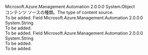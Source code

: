 <Type Name="ContentSourceType" FullName="Microsoft.Azure.Management.Automation.Models.ContentSourceType">
  <TypeSignature Language="C#" Value="public static class ContentSourceType" />
  <TypeSignature Language="ILAsm" Value=".class public auto ansi abstract sealed beforefieldinit ContentSourceType extends System.Object" />
  <TypeSignature Language="DocId" Value="T:Microsoft.Azure.Management.Automation.Models.ContentSourceType" />
  <TypeSignature Language="VB.NET" Value="Public Class ContentSourceType" />
  <TypeSignature Language="F#" Value="type ContentSourceType = class" />
  <AssemblyInfo>
    <AssemblyName>Microsoft.Azure.Management.Automation</AssemblyName>
    <AssemblyVersion>2.0.0.0</AssemblyVersion>
  </AssemblyInfo>
  <Base>
    <BaseTypeName>System.Object</BaseTypeName>
  </Base>
  <Interfaces />
  <Docs>
    <summary>
            <span data-ttu-id="73105-101">コンテンツ ソースの種類。</span><span class="sxs-lookup"><span data-stu-id="73105-101">The type of content source.</span></span>
            </summary>
    <remarks>To be added.</remarks>
  </Docs>
  <Members>
    <Member MemberName="EmbeddedContent">
      <MemberSignature Language="C#" Value="public const string EmbeddedContent;" />
      <MemberSignature Language="ILAsm" Value=".field public static literal string EmbeddedContent" />
      <MemberSignature Language="DocId" Value="F:Microsoft.Azure.Management.Automation.Models.ContentSourceType.EmbeddedContent" />
      <MemberSignature Language="VB.NET" Value="Public Const EmbeddedContent As String " />
      <MemberSignature Language="F#" Value="val mutable EmbeddedContent : string" Usage="Microsoft.Azure.Management.Automation.Models.ContentSourceType.EmbeddedContent" />
      <MemberType>Field</MemberType>
      <AssemblyInfo>
        <AssemblyName>Microsoft.Azure.Management.Automation</AssemblyName>
        <AssemblyVersion>2.0.0.0</AssemblyVersion>
      </AssemblyInfo>
      <ReturnValue>
        <ReturnType>System.String</ReturnType>
      </ReturnValue>
      <Docs>
        <summary>To be added.</summary>
        <remarks>To be added.</remarks>
      </Docs>
    </Member>
    <Member MemberName="Uri">
      <MemberSignature Language="C#" Value="public const string Uri;" />
      <MemberSignature Language="ILAsm" Value=".field public static literal string Uri" />
      <MemberSignature Language="DocId" Value="F:Microsoft.Azure.Management.Automation.Models.ContentSourceType.Uri" />
      <MemberSignature Language="VB.NET" Value="Public Const Uri As String " />
      <MemberSignature Language="F#" Value="val mutable Uri : string" Usage="Microsoft.Azure.Management.Automation.Models.ContentSourceType.Uri" />
      <MemberType>Field</MemberType>
      <AssemblyInfo>
        <AssemblyName>Microsoft.Azure.Management.Automation</AssemblyName>
        <AssemblyVersion>2.0.0.0</AssemblyVersion>
      </AssemblyInfo>
      <ReturnValue>
        <ReturnType>System.String</ReturnType>
      </ReturnValue>
      <Docs>
        <summary>To be added.</summary>
        <remarks>To be added.</remarks>
      </Docs>
    </Member>
  </Members>
</Type>